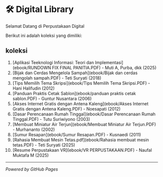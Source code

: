 # 🛠 Digital Library

Selamat Datang di Perpustakaan Digital

Berikut ini adalah koleksi yang dimiliki:

## koleksi
1. [Aplikasi Teeknologi Informasi: Teori dan Implementasi](ebook/RUNDOWN FIX FINAL PANITIA.PDF) - Muti A, Purba, dkk (2025)
2. [Bijak dan Cerdas Mengelola Sampah](ebook/Bijak dan cerdas mengolah sampah.PDF) - Teti Suryati (2018)
3. [Tips Memilih Tema Skripsi](ebook/Tips Memilih Tema Skripsi.PDF) - Hani Halifudin (2012)
4. [Panduan Praktis Cetak Sablon](ebook/panduan praktis cetak sablon.PDF) - Guntur Nusantara (2006)
5. [Akses Internet Gratis dengan Antena Kaleng](ebook/Akses Internet Gratis dengan Antena Kaleng.PDF) - Noesapati (2012)
6. [Dasar Perencanaan Rumah Tinggal](ebook/Dasar Perencanaan Rumah Tinggal.PDF) - Tutu Suriwiyono (2003)
7. [Membuat Miniatur Air Terjun](ebook/Membuat Miniatur Air Terjun.PDF) - Murhananto (2002)
8. [Sumur Resapan](ebook/Sumur Resapan.PDF) - Kusnaedi (2011)
9. [Rahasia Membuat Mesin Tetas.pdf](ebook/Rahasia membuat mesin tetas.PDF) - Teti Suryati (2025)
10. [Resume Perpustakaan VR](ebook/VR PERPUSTAKAAN.PDF) - Naufal Muktafa M (2025)
- - -

*Powered by GitHub Pages*

